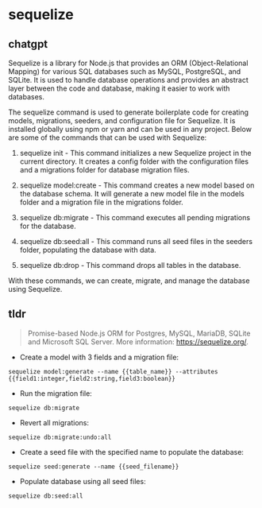 # sequelize 
## chatgpt 
Sequelize is a library for Node.js that provides an ORM (Object-Relational Mapping) for various SQL databases such as MySQL, PostgreSQL, and SQLite. It is used to handle database operations and provides an abstract layer between the code and database, making it easier to work with databases.

The sequelize command is used to generate boilerplate code for creating models, migrations, seeders, and configuration file for Sequelize. It is installed globally using npm or yarn and can be used in any project. Below are some of the commands that can be used with Sequelize:

1. sequelize init - This command initializes a new Sequelize project in the current directory. It creates a config folder with the configuration files and a migrations folder for database migration files.

2. sequelize model:create - This command creates a new model based on the database schema. It will generate a new model file in the models folder and a migration file in the migrations folder.

3. sequelize db:migrate - This command executes all pending migrations for the database.

4. sequelize db:seed:all - This command runs all seed files in the seeders folder, populating the database with data.

5. sequelize db:drop - This command drops all tables in the database.

With these commands, we can create, migrate, and manage the database using Sequelize. 

## tldr 
 
> Promise-based Node.js ORM for Postgres, MySQL, MariaDB, SQLite and Microsoft SQL Server.
> More information: <https://sequelize.org/>.

- Create a model with 3 fields and a migration file:

`sequelize model:generate --name {{table_name}} --attributes {{field1:integer,field2:string,field3:boolean}}`

- Run the migration file:

`sequelize db:migrate`

- Revert all migrations:

`sequelize db:migrate:undo:all`

- Create a seed file with the specified name to populate the database:

`sequelize seed:generate --name {{seed_filename}}`

- Populate database using all seed files:

`sequelize db:seed:all`
